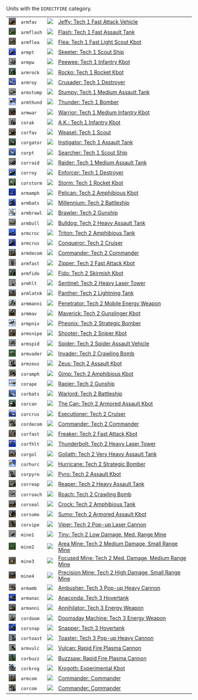 Units with the <code>DIRECTFIRE</code> category.
<table>
    <tr>
        <td><a href="ARMFAV"><img src="icons/units/ARMFAV_icon.png" width="21px" /></a></td>
        <td><code>armfav</code></td>
        <td><a href="SCTATest"><img src="icons/mods/sctatest.png" width="21px" /></a></td>
        <td><a href="ARMFAV">Jeffy: Tech 1 Fast Attack Vehicle</a></td>
    </tr>
    <tr>
        <td><a href="ARMFLASH"><img src="icons/units/ARMFLASH_icon.png" width="21px" /></a></td>
        <td><code>armflash</code></td>
        <td><a href="SCTATest"><img src="icons/mods/sctatest.png" width="21px" /></a></td>
        <td><a href="ARMFLASH">Flash: Tech 1 Fast Assault Tank</a></td>
    </tr>
    <tr>
        <td><a href="ARMFLEA"><img src="icons/units/ARMFLEA_icon.png" width="21px" /></a></td>
        <td><code>armflea</code></td>
        <td><a href="SCTATest"><img src="icons/mods/sctatest.png" width="21px" /></a></td>
        <td><a href="ARMFLEA">Flea: Tech 1 Fast Light Scout Kbot</a></td>
    </tr>
    <tr>
        <td><a href="ARMPT"><img src="icons/units/ARMPT_icon.png" width="21px" /></a></td>
        <td><code>armpt</code></td>
        <td><a href="SCTATest"><img src="icons/mods/sctatest.png" width="21px" /></a></td>
        <td><a href="ARMPT">Skeeter: Tech 1 Scout Ship</a></td>
    </tr>
    <tr>
        <td><a href="ARMPW"><img src="icons/units/ARMPW_icon.png" width="21px" /></a></td>
        <td><code>armpw</code></td>
        <td><a href="SCTATest"><img src="icons/mods/sctatest.png" width="21px" /></a></td>
        <td><a href="ARMPW">Peewee: Tech 1 Infantry Kbot</a></td>
    </tr>
    <tr>
        <td><a href="ARMROCK"><img src="icons/units/ARMROCK_icon.png" width="21px" /></a></td>
        <td><code>armrock</code></td>
        <td><a href="SCTATest"><img src="icons/mods/sctatest.png" width="21px" /></a></td>
        <td><a href="ARMROCK">Rocko: Tech 1 Rocket Kbot</a></td>
    </tr>
    <tr>
        <td><a href="ARMROY"><img src="icons/units/ARMROY_icon.png" width="21px" /></a></td>
        <td><code>armroy</code></td>
        <td><a href="SCTATest"><img src="icons/mods/sctatest.png" width="21px" /></a></td>
        <td><a href="ARMROY">Crusader: Tech 1 Destroyer</a></td>
    </tr>
    <tr>
        <td><a href="ARMSTUMP"><img src="icons/units/ARMSTUMP_icon.png" width="21px" /></a></td>
        <td><code>armstump</code></td>
        <td><a href="SCTATest"><img src="icons/mods/sctatest.png" width="21px" /></a></td>
        <td><a href="ARMSTUMP">Stumpy: Tech 1 Medium Assault Tank</a></td>
    </tr>
    <tr>
        <td><a href="ARMTHUND"><img src="icons/units/ARMTHUND_icon.png" width="21px" /></a></td>
        <td><code>armthund</code></td>
        <td><a href="SCTATest"><img src="icons/mods/sctatest.png" width="21px" /></a></td>
        <td><a href="ARMTHUND">Thunder: Tech 1 Bomber</a></td>
    </tr>
    <tr>
        <td><a href="ARMWAR"><img src="icons/units/ARMWAR_icon.png" width="21px" /></a></td>
        <td><code>armwar</code></td>
        <td><a href="SCTATest"><img src="icons/mods/sctatest.png" width="21px" /></a></td>
        <td><a href="ARMWAR">Warrior: Tech 1 Medium Infantry Kbot</a></td>
    </tr>
    <tr>
        <td><a href="CORAK"><img src="icons/units/CORAK_icon.png" width="21px" /></a></td>
        <td><code>corak</code></td>
        <td><a href="SCTATest"><img src="icons/mods/sctatest.png" width="21px" /></a></td>
        <td><a href="CORAK">A.K.: Tech 1 Infantry Kbot</a></td>
    </tr>
    <tr>
        <td><a href="CORFAV"><img src="icons/units/CORFAV_icon.png" width="21px" /></a></td>
        <td><code>corfav</code></td>
        <td><a href="SCTATest"><img src="icons/mods/sctatest.png" width="21px" /></a></td>
        <td><a href="CORFAV">Weasel: Tech 1 Scout</a></td>
    </tr>
    <tr>
        <td><a href="CORGATOR"><img src="icons/units/CORGATOR_icon.png" width="21px" /></a></td>
        <td><code>corgator</code></td>
        <td><a href="SCTATest"><img src="icons/mods/sctatest.png" width="21px" /></a></td>
        <td><a href="CORGATOR">Instigator: Tech 1 Assault Tank</a></td>
    </tr>
    <tr>
        <td><a href="CORPT"><img src="icons/units/CORPT_icon.png" width="21px" /></a></td>
        <td><code>corpt</code></td>
        <td><a href="SCTATest"><img src="icons/mods/sctatest.png" width="21px" /></a></td>
        <td><a href="CORPT">Searcher: Tech 1 Scout Ship</a></td>
    </tr>
    <tr>
        <td><a href="CORRAID"><img src="icons/units/CORRAID_icon.png" width="21px" /></a></td>
        <td><code>corraid</code></td>
        <td><a href="SCTATest"><img src="icons/mods/sctatest.png" width="21px" /></a></td>
        <td><a href="CORRAID">Raider: Tech 1 Medium Assault Tank</a></td>
    </tr>
    <tr>
        <td><a href="CORROY"><img src="icons/units/CORROY_icon.png" width="21px" /></a></td>
        <td><code>corroy</code></td>
        <td><a href="SCTATest"><img src="icons/mods/sctatest.png" width="21px" /></a></td>
        <td><a href="CORROY">Enforcer: Tech 1 Destroyer</a></td>
    </tr>
    <tr>
        <td><a href="CORSTORM"><img src="icons/units/CORSTORM_icon.png" width="21px" /></a></td>
        <td><code>corstorm</code></td>
        <td><a href="SCTATest"><img src="icons/mods/sctatest.png" width="21px" /></a></td>
        <td><a href="CORSTORM">Storm: Tech 1 Rocket Kbot</a></td>
    </tr>
    <tr>
        <td><a href="ARMAMPH"><img src="icons/units/ARMAMPH_icon.png" width="21px" /></a></td>
        <td><code>armamph</code></td>
        <td><a href="SCTATest"><img src="icons/mods/sctatest.png" width="21px" /></a></td>
        <td><a href="ARMAMPH">Pelican: Tech 2 Amphibious Kbot</a></td>
    </tr>
    <tr>
        <td><a href="ARMBATS"><img src="icons/units/ARMBATS_icon.png" width="21px" /></a></td>
        <td><code>armbats</code></td>
        <td><a href="SCTATest"><img src="icons/mods/sctatest.png" width="21px" /></a></td>
        <td><a href="ARMBATS">Millennium: Tech 2 Battleship</a></td>
    </tr>
    <tr>
        <td><a href="ARMBRAWL"><img src="icons/units/ARMBRAWL_icon.png" width="21px" /></a></td>
        <td><code>armbrawl</code></td>
        <td><a href="SCTATest"><img src="icons/mods/sctatest.png" width="21px" /></a></td>
        <td><a href="ARMBRAWL">Brawler: Tech 2 Gunship</a></td>
    </tr>
    <tr>
        <td><a href="ARMBULL"><img src="icons/units/ARMBULL_icon.png" width="21px" /></a></td>
        <td><code>armbull</code></td>
        <td><a href="SCTATest"><img src="icons/mods/sctatest.png" width="21px" /></a></td>
        <td><a href="ARMBULL">Bulldog: Tech 2 Heavy Assault Tank</a></td>
    </tr>
    <tr>
        <td><a href="ARMCROC"><img src="icons/units/ARMCROC_icon.png" width="21px" /></a></td>
        <td><code>armcroc</code></td>
        <td><a href="SCTATest"><img src="icons/mods/sctatest.png" width="21px" /></a></td>
        <td><a href="ARMCROC">Triton: Tech 2 Amphibious Tank</a></td>
    </tr>
    <tr>
        <td><a href="ARMCRUS"><img src="icons/units/ARMCRUS_icon.png" width="21px" /></a></td>
        <td><code>armcrus</code></td>
        <td><a href="SCTATest"><img src="icons/mods/sctatest.png" width="21px" /></a></td>
        <td><a href="ARMCRUS">Conqueror: Tech 2 Cruiser</a></td>
    </tr>
    <tr>
        <td><a href="ARMDECOM"><img src="icons/units/ARMDECOM_icon.png" width="21px" /></a></td>
        <td><code>armdecom</code></td>
        <td><a href="SCTATest"><img src="icons/mods/sctatest.png" width="21px" /></a></td>
        <td><a href="ARMDECOM">Commander: Tech 2 Commander</a></td>
    </tr>
    <tr>
        <td><a href="ARMFAST"><img src="icons/units/ARMFAST_icon.png" width="21px" /></a></td>
        <td><code>armfast</code></td>
        <td><a href="SCTATest"><img src="icons/mods/sctatest.png" width="21px" /></a></td>
        <td><a href="ARMFAST">Zipper: Tech 2 Fast Attack Kbot</a></td>
    </tr>
    <tr>
        <td><a href="ARMFIDO"><img src="icons/units/ARMFIDO_icon.png" width="21px" /></a></td>
        <td><code>armfido</code></td>
        <td><a href="SCTATest"><img src="icons/mods/sctatest.png" width="21px" /></a></td>
        <td><a href="ARMFIDO">Fido: Tech 2 Skirmish Kbot</a></td>
    </tr>
    <tr>
        <td><a href="ARMHLT"><img src="icons/units/ARMHLT_icon.png" width="21px" /></a></td>
        <td><code>armhlt</code></td>
        <td><a href="SCTATest"><img src="icons/mods/sctatest.png" width="21px" /></a></td>
        <td><a href="ARMHLT">Sentinel: Tech 2 Heavy Laser Tower</a></td>
    </tr>
    <tr>
        <td><a href="ARMLATNK"><img src="icons/units/ARMLATNK_icon.png" width="21px" /></a></td>
        <td><code>armlatnk</code></td>
        <td><a href="SCTATest"><img src="icons/mods/sctatest.png" width="21px" /></a></td>
        <td><a href="ARMLATNK">Panther: Tech 2 Lightning Tank</a></td>
    </tr>
    <tr>
        <td><a href="ARMMANNI"><img src="icons/units/ARMMANNI_icon.png" width="21px" /></a></td>
        <td><code>armmanni</code></td>
        <td><a href="SCTATest"><img src="icons/mods/sctatest.png" width="21px" /></a></td>
        <td><a href="ARMMANNI">Penetrator: Tech 2 Mobile Energy Weapon</a></td>
    </tr>
    <tr>
        <td><a href="ARMMAV"><img src="icons/units/ARMMAV_icon.png" width="21px" /></a></td>
        <td><code>armmav</code></td>
        <td><a href="SCTATest"><img src="icons/mods/sctatest.png" width="21px" /></a></td>
        <td><a href="ARMMAV">Maverick: Tech 2 Gunslinger Kbot</a></td>
    </tr>
    <tr>
        <td><a href="ARMPNIX"><img src="icons/units/ARMPNIX_icon.png" width="21px" /></a></td>
        <td><code>armpnix</code></td>
        <td><a href="SCTATest"><img src="icons/mods/sctatest.png" width="21px" /></a></td>
        <td><a href="ARMPNIX">Pheonix: Tech 2 Strategic Bomber</a></td>
    </tr>
    <tr>
        <td><a href="ARMSNIPE"><img src="icons/units/ARMSNIPE_icon.png" width="21px" /></a></td>
        <td><code>armsnipe</code></td>
        <td><a href="SCTATest"><img src="icons/mods/sctatest.png" width="21px" /></a></td>
        <td><a href="ARMSNIPE">Shooter: Tech 2 Sniper Kbot</a></td>
    </tr>
    <tr>
        <td><a href="ARMSPID"><img src="icons/units/ARMSPID_icon.png" width="21px" /></a></td>
        <td><code>armspid</code></td>
        <td><a href="SCTATest"><img src="icons/mods/sctatest.png" width="21px" /></a></td>
        <td><a href="ARMSPID">Spider: Tech 2 Spider Assault Vehicle</a></td>
    </tr>
    <tr>
        <td><a href="ARMVADER"><img src="icons/units/ARMVADER_icon.png" width="21px" /></a></td>
        <td><code>armvader</code></td>
        <td><a href="SCTATest"><img src="icons/mods/sctatest.png" width="21px" /></a></td>
        <td><a href="ARMVADER">Invader: Tech 2 Crawling Bomb</a></td>
    </tr>
    <tr>
        <td><a href="ARMZEUS"><img src="icons/units/ARMZEUS_icon.png" width="21px" /></a></td>
        <td><code>armzeus</code></td>
        <td><a href="SCTATest"><img src="icons/mods/sctatest.png" width="21px" /></a></td>
        <td><a href="ARMZEUS">Zeus: Tech 2 Assault Kbot</a></td>
    </tr>
    <tr>
        <td><a href="CORAMPH"><img src="icons/units/CORAMPH_icon.png" width="21px" /></a></td>
        <td><code>coramph</code></td>
        <td><a href="SCTATest"><img src="icons/mods/sctatest.png" width="21px" /></a></td>
        <td><a href="CORAMPH">Gimp: Tech 2 Amphibious Kbot</a></td>
    </tr>
    <tr>
        <td><a href="CORAPE"><img src="icons/units/CORAPE_icon.png" width="21px" /></a></td>
        <td><code>corape</code></td>
        <td><a href="SCTATest"><img src="icons/mods/sctatest.png" width="21px" /></a></td>
        <td><a href="CORAPE">Rapier: Tech 2 Gunship</a></td>
    </tr>
    <tr>
        <td><a href="CORBATS"><img src="icons/units/CORBATS_icon.png" width="21px" /></a></td>
        <td><code>corbats</code></td>
        <td><a href="SCTATest"><img src="icons/mods/sctatest.png" width="21px" /></a></td>
        <td><a href="CORBATS">Warlord: Tech 2 Battleship</a></td>
    </tr>
    <tr>
        <td><a href="CORCAN"><img src="icons/units/CORCAN_icon.png" width="21px" /></a></td>
        <td><code>corcan</code></td>
        <td><a href="SCTATest"><img src="icons/mods/sctatest.png" width="21px" /></a></td>
        <td><a href="CORCAN">The Can: Tech 2 Armored Assault Kbot</a></td>
    </tr>
    <tr>
        <td><a href="CORCRUS"><img src="icons/units/CORCRUS_icon.png" width="21px" /></a></td>
        <td><code>corcrus</code></td>
        <td><a href="SCTATest"><img src="icons/mods/sctatest.png" width="21px" /></a></td>
        <td><a href="CORCRUS">Executioner: Tech 2 Cruiser</a></td>
    </tr>
    <tr>
        <td><a href="CORDECOM"><img src="icons/units/CORDECOM_icon.png" width="21px" /></a></td>
        <td><code>cordecom</code></td>
        <td><a href="SCTATest"><img src="icons/mods/sctatest.png" width="21px" /></a></td>
        <td><a href="CORDECOM">Commander: Tech 2 Commander</a></td>
    </tr>
    <tr>
        <td><a href="CORFAST"><img src="icons/units/CORFAST_icon.png" width="21px" /></a></td>
        <td><code>corfast</code></td>
        <td><a href="SCTATest"><img src="icons/mods/sctatest.png" width="21px" /></a></td>
        <td><a href="CORFAST">Freaker: Tech 2 Fast Attack Kbot</a></td>
    </tr>
    <tr>
        <td><a href="CORFHLT"><img src="icons/units/CORFHLT_icon.png" width="21px" /></a></td>
        <td><code>corfhlt</code></td>
        <td><a href="SCTATest"><img src="icons/mods/sctatest.png" width="21px" /></a></td>
        <td><a href="CORFHLT">Thunderbolt: Tech 2 Heavy Laser Tower</a></td>
    </tr>
    <tr>
        <td><a href="CORGOL"><img src="icons/units/CORGOL_icon.png" width="21px" /></a></td>
        <td><code>corgol</code></td>
        <td><a href="SCTATest"><img src="icons/mods/sctatest.png" width="21px" /></a></td>
        <td><a href="CORGOL">Goliath: Tech 2 Very Heavy Assault Tank</a></td>
    </tr>
    <tr>
        <td><a href="CORHURC"><img src="icons/units/CORHURC_icon.png" width="21px" /></a></td>
        <td><code>corhurc</code></td>
        <td><a href="SCTATest"><img src="icons/mods/sctatest.png" width="21px" /></a></td>
        <td><a href="CORHURC">Hurricane: Tech 2 Strategic Bomber</a></td>
    </tr>
    <tr>
        <td><a href="CORPYRO"><img src="icons/units/CORPYRO_icon.png" width="21px" /></a></td>
        <td><code>corpyro</code></td>
        <td><a href="SCTATest"><img src="icons/mods/sctatest.png" width="21px" /></a></td>
        <td><a href="CORPYRO">Pyro: Tech 2 Assault Kbot</a></td>
    </tr>
    <tr>
        <td><a href="CORREAP"><img src="icons/units/CORREAP_icon.png" width="21px" /></a></td>
        <td><code>correap</code></td>
        <td><a href="SCTATest"><img src="icons/mods/sctatest.png" width="21px" /></a></td>
        <td><a href="CORREAP">Reaper: Tech 2 Heavy Assault Tank</a></td>
    </tr>
    <tr>
        <td><a href="CORROACH"><img src="icons/units/CORROACH_icon.png" width="21px" /></a></td>
        <td><code>corroach</code></td>
        <td><a href="SCTATest"><img src="icons/mods/sctatest.png" width="21px" /></a></td>
        <td><a href="CORROACH">Roach: Tech 2 Crawling Bomb</a></td>
    </tr>
    <tr>
        <td><a href="CORSEAL"><img src="icons/units/CORSEAL_icon.png" width="21px" /></a></td>
        <td><code>corseal</code></td>
        <td><a href="SCTATest"><img src="icons/mods/sctatest.png" width="21px" /></a></td>
        <td><a href="CORSEAL">Crock: Tech 2 Amphibious Tank</a></td>
    </tr>
    <tr>
        <td><a href="CORSUMO"><img src="icons/units/CORSUMO_icon.png" width="21px" /></a></td>
        <td><code>corsumo</code></td>
        <td><a href="SCTATest"><img src="icons/mods/sctatest.png" width="21px" /></a></td>
        <td><a href="CORSUMO">Sumo: Tech 2 Armored Assault Kbot</a></td>
    </tr>
    <tr>
        <td><a href="CORVIPE"><img src="icons/units/CORVIPE_icon.png" width="21px" /></a></td>
        <td><code>corvipe</code></td>
        <td><a href="SCTATest"><img src="icons/mods/sctatest.png" width="21px" /></a></td>
        <td><a href="CORVIPE">Viper: Tech 2 Pop-up Laser Cannon</a></td>
    </tr>
    <tr>
        <td><a href="MINE1"><img src="icons/units/MINE1_icon.png" width="21px" /></a></td>
        <td><code>mine1</code></td>
        <td><a href="SCTATest"><img src="icons/mods/sctatest.png" width="21px" /></a></td>
        <td><a href="MINE1">Tiny: Tech 2 Low Damage, Med. Range Mine</a></td>
    </tr>
    <tr>
        <td><a href="MINE2"><img src="icons/units/MINE2_icon.png" width="21px" /></a></td>
        <td><code>mine2</code></td>
        <td><a href="SCTATest"><img src="icons/mods/sctatest.png" width="21px" /></a></td>
        <td><a href="MINE2">Area Mine: Tech 2 Medium Damage, Small Range Mine</a></td>
    </tr>
    <tr>
        <td><a href="MINE3"><img src="icons/units/MINE3_icon.png" width="21px" /></a></td>
        <td><code>mine3</code></td>
        <td><a href="SCTATest"><img src="icons/mods/sctatest.png" width="21px" /></a></td>
        <td><a href="MINE3">Focused Mine: Tech 2 Med. Damage, Medium Range Mine</a></td>
    </tr>
    <tr>
        <td><a href="MINE4"><img src="icons/units/MINE4_icon.png" width="21px" /></a></td>
        <td><code>mine4</code></td>
        <td><a href="SCTATest"><img src="icons/mods/sctatest.png" width="21px" /></a></td>
        <td><a href="MINE4">Precision Mine: Tech 2 High Damage, Small Range Mine</a></td>
    </tr>
    <tr>
        <td><a href="ARMAMB"><img src="icons/units/ARMAMB_icon.png" width="21px" /></a></td>
        <td><code>armamb</code></td>
        <td><a href="SCTATest"><img src="icons/mods/sctatest.png" width="21px" /></a></td>
        <td><a href="ARMAMB">Ambusher: Tech 3 Pop-up Heavy Cannon</a></td>
    </tr>
    <tr>
        <td><a href="ARMANAC"><img src="icons/units/ARMANAC_icon.png" width="21px" /></a></td>
        <td><code>armanac</code></td>
        <td><a href="SCTATest"><img src="icons/mods/sctatest.png" width="21px" /></a></td>
        <td><a href="ARMANAC">Anaconda: Tech 3 Hovertank</a></td>
    </tr>
    <tr>
        <td><a href="ARMANNI"><img src="icons/units/ARMANNI_icon.png" width="21px" /></a></td>
        <td><code>armanni</code></td>
        <td><a href="SCTATest"><img src="icons/mods/sctatest.png" width="21px" /></a></td>
        <td><a href="ARMANNI">Annihilator: Tech 3 Energy Weapon</a></td>
    </tr>
    <tr>
        <td><a href="CORDOOM"><img src="icons/units/CORDOOM_icon.png" width="21px" /></a></td>
        <td><code>cordoom</code></td>
        <td><a href="SCTATest"><img src="icons/mods/sctatest.png" width="21px" /></a></td>
        <td><a href="CORDOOM">Doomsday Machine: Tech 3 Energy Weapon</a></td>
    </tr>
    <tr>
        <td><a href="CORSNAP"><img src="icons/units/CORSNAP_icon.png" width="21px" /></a></td>
        <td><code>corsnap</code></td>
        <td><a href="SCTATest"><img src="icons/mods/sctatest.png" width="21px" /></a></td>
        <td><a href="CORSNAP">Snapper: Tech 3 Hovertank</a></td>
    </tr>
    <tr>
        <td><a href="CORTOAST"><img src="icons/units/CORTOAST_icon.png" width="21px" /></a></td>
        <td><code>cortoast</code></td>
        <td><a href="SCTATest"><img src="icons/mods/sctatest.png" width="21px" /></a></td>
        <td><a href="CORTOAST">Toaster: Tech 3 Pop-up Heavy Cannon</a></td>
    </tr>
    <tr>
        <td><a href="ARMVULC"><img src="icons/units/ARMVULC_icon.png" width="21px" /></a></td>
        <td><code>armvulc</code></td>
        <td><a href="SCTATest"><img src="icons/mods/sctatest.png" width="21px" /></a></td>
        <td><a href="ARMVULC">Vulcan: Rapid Fire Plasma Cannon</a></td>
    </tr>
    <tr>
        <td><a href="CORBUZZ"><img src="icons/units/CORBUZZ_icon.png" width="21px" /></a></td>
        <td><code>corbuzz</code></td>
        <td><a href="SCTATest"><img src="icons/mods/sctatest.png" width="21px" /></a></td>
        <td><a href="CORBUZZ">Buzzsaw: Rapid Fire Plasma Cannon</a></td>
    </tr>
    <tr>
        <td><a href="CORKROG"><img src="icons/units/CORKROG_icon.png" width="21px" /></a></td>
        <td><code>corkrog</code></td>
        <td><a href="SCTATest"><img src="icons/mods/sctatest.png" width="21px" /></a></td>
        <td><a href="CORKROG">Krogoth: Experimental Kbot</a></td>
    </tr>
    <tr>
        <td><a href="ARMCOM"><img src="icons/units/ARMCOM_icon.png" width="21px" /></a></td>
        <td><code>armcom</code></td>
        <td><a href="SCTATest"><img src="icons/mods/sctatest.png" width="21px" /></a></td>
        <td><a href="ARMCOM">Commander: Commander</a></td>
    </tr>
    <tr>
        <td><a href="CORCOM"><img src="icons/units/CORCOM_icon.png" width="21px" /></a></td>
        <td><code>corcom</code></td>
        <td><a href="SCTATest"><img src="icons/mods/sctatest.png" width="21px" /></a></td>
        <td><a href="CORCOM">Commander: Commander</a></td>
    </tr>
</table>
